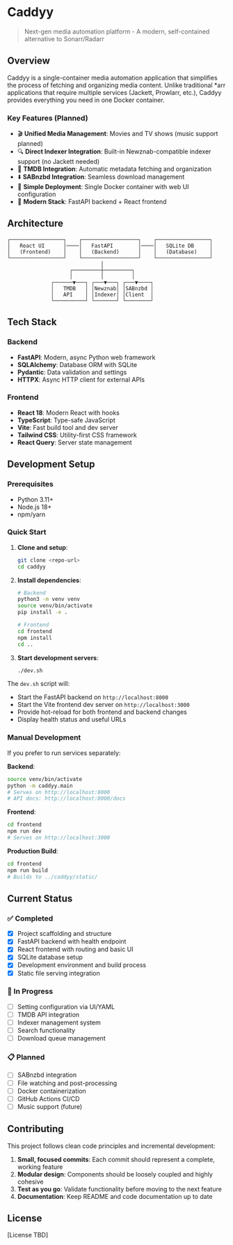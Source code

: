 # Caddyy

> Next-gen media automation platform - A modern, self-contained alternative to Sonarr/Radarr

## Overview

Caddyy is a single-container media automation application that simplifies the process of fetching and organizing media content. Unlike traditional *arr applications that require multiple services (Jackett, Prowlarr, etc.), Caddyy provides everything you need in one Docker container.

### Key Features (Planned)

- 🎬 **Unified Media Management**: Movies and TV shows (music support planned)
- 🔍 **Direct Indexer Integration**: Built-in Newznab-compatible indexer support (no Jackett needed)
- 📡 **TMDB Integration**: Automatic metadata fetching and organization
- ⬇️ **SABnzbd Integration**: Seamless download management
- 🎯 **Simple Deployment**: Single Docker container with web UI configuration
- 🚀 **Modern Stack**: FastAPI backend + React frontend

## Architecture

```
┌─────────────────┐    ┌──────────────────┐    ┌─────────────────┐
│   React UI      │────│   FastAPI        │────│   SQLite DB     │
│   (Frontend)    │    │   (Backend)      │    │   (Database)    │
└─────────────────┘    └──────────────────┘    └─────────────────┘
                              │
                    ┌─────────┼─────────┐
                    │         │         │
              ┌──────▼───┐ ┌───▼───┐ ┌───▼────┐
              │   TMDB   │ │Newznab│ │SABnzbd │
              │   API    │ │Indexer│ │Client  │
              └──────────┘ └───────┘ └────────┘
```

## Tech Stack

### Backend
- **FastAPI**: Modern, async Python web framework
- **SQLAlchemy**: Database ORM with SQLite
- **Pydantic**: Data validation and settings
- **HTTPX**: Async HTTP client for external APIs

### Frontend
- **React 18**: Modern React with hooks
- **TypeScript**: Type-safe JavaScript
- **Vite**: Fast build tool and dev server
- **Tailwind CSS**: Utility-first CSS framework
- **React Query**: Server state management

## Development Setup

### Prerequisites
- Python 3.11+
- Node.js 18+
- npm/yarn

### Quick Start

1. **Clone and setup**:
   ```bash
   git clone <repo-url>
   cd caddyy
   ```

2. **Install dependencies**:
   ```bash
   # Backend
   python3 -m venv venv
   source venv/bin/activate
   pip install -e .
   
   # Frontend
   cd frontend
   npm install
   cd ..
   ```

3. **Start development servers**:
   ```bash
   ./dev.sh
   ```

The `dev.sh` script will:
- Start the FastAPI backend on `http://localhost:8000`
- Start the Vite frontend dev server on `http://localhost:3000`
- Provide hot-reload for both frontend and backend changes
- Display health status and useful URLs

### Manual Development

If you prefer to run services separately:

**Backend**:
```bash
source venv/bin/activate
python -m caddyy.main
# Serves on http://localhost:8000
# API docs: http://localhost:8000/docs
```

**Frontend**:
```bash
cd frontend
npm run dev
# Serves on http://localhost:3000
```

**Production Build**:
```bash
cd frontend
npm run build
# Builds to ../caddyy/static/
```

## Current Status

### ✅ Completed
- [x] Project scaffolding and structure
- [x] FastAPI backend with health endpoint
- [x] React frontend with routing and basic UI
- [x] SQLite database setup
- [x] Development environment and build process
- [x] Static file serving integration

### 🚧 In Progress
- [ ] Setting configuration via UI/YAML
- [ ] TMDB API integration
- [ ] Indexer management system
- [ ] Search functionality
- [ ] Download queue management

### 📋 Planned
- [ ] SABnzbd integration
- [ ] File watching and post-processing
- [ ] Docker containerization
- [ ] GitHub Actions CI/CD
- [ ] Music support (future)

## Contributing

This project follows clean code principles and incremental development:

1. **Small, focused commits**: Each commit should represent a complete, working feature
2. **Modular design**: Components should be loosely coupled and highly cohesive
3. **Test as you go**: Validate functionality before moving to the next feature
4. **Documentation**: Keep README and code documentation up to date

## License

[License TBD]
